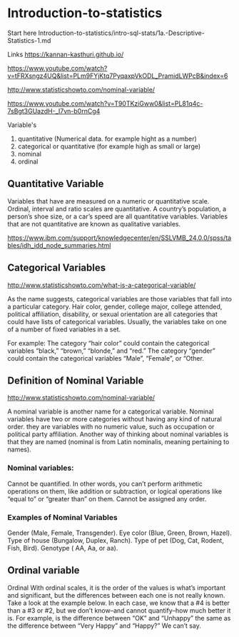 # Introduction-to-statistics

Start here   Introduction-to-statistics/intro-sql-stats/1a.-Descriptive-Statistics-1.md 


Links
https://kannan-kasthuri.github.io/

https://www.youtube.com/watch?v=tFRXsngz4UQ&list=PLm9FYjKtq7PyqaxpVkODL_PramidLWPcB&index=6

http://www.statisticshowto.com/nominal-variable/

https://www.youtube.com/watch?v=T90TKziGww0&list=PL81q4c-7sBgt3GUazdH-_I7vn-b0rnCg4



Variable's
 
 
 1) quantitative (Numerical data. for example hight as a number)
 2) categorical or quantitative (for example high as small or large)
 3) nominal 
 4) ordinal
 
 
 ## Quantitative Variable

Variables that have are measured on a numeric or quantitative scale. Ordinal, interval and ratio scales are quantitative. A country’s population, a person’s shoe size, or a car’s speed are all quantitative variables. Variables that are not quantitative are known as qualitative variables.


https://www.ibm.com/support/knowledgecenter/en/SSLVMB_24.0.0/spss/tables/idh_idd_node_summaries.html



## Categorical Variables

http://www.statisticshowto.com/what-is-a-categorical-variable/

As the name suggests, categorical variables are those variables that fall into a particular category. Hair color, gender, college major, college attended, political affiliation, disability, or sexual orientation are all categories that could have lists of categorical variables. Usually, the variables take on one of a number of fixed variables in a set.

For example:
The category “hair color” could contain the categorical variables “black,” “brown,” “blonde,” and “red.”
The category “gender” could contain the categorical variables “Male”, “Female”, or “Other.


## Definition of Nominal Variable

http://www.statisticshowto.com/nominal-variable/

A nominal variable is another name for a categorical variable. Nominal variables have two or more categories without having any kind of natural order. they are variables with no numeric value, such as occupation or political party affiliation. Another way of thinking about nominal variables is that they are named (nominal is from Latin nominalis, meaning pertaining to names).

### Nominal variables:

Cannot be quantified. In other words, you can’t perform arithmetic operations on them, like addition or subtraction, or logical operations like “equal to” or “greater than” on them.
Cannot be assigned any order.


### Examples of Nominal Variables
Gender (Male, Female, Transgender).
Eye color (Blue, Green, Brown, Hazel).
Type of house (Bungalow, Duplex, Ranch).
Type of pet (Dog, Cat, Rodent, Fish, Bird).
Genotype ( AA, Aa, or aa).


## Ordinal variable



Ordinal
With ordinal scales, it is the order of the values is what’s important and significant, but the differences between each one is not really known.  Take a look at the example below.  In each case, we know that a #4 is better than a #3 or #2, but we don’t know–and cannot quantify–how much better it is.  For example, is the difference between “OK” and “Unhappy” the same as the difference between “Very Happy” and “Happy?”  We can’t say.
